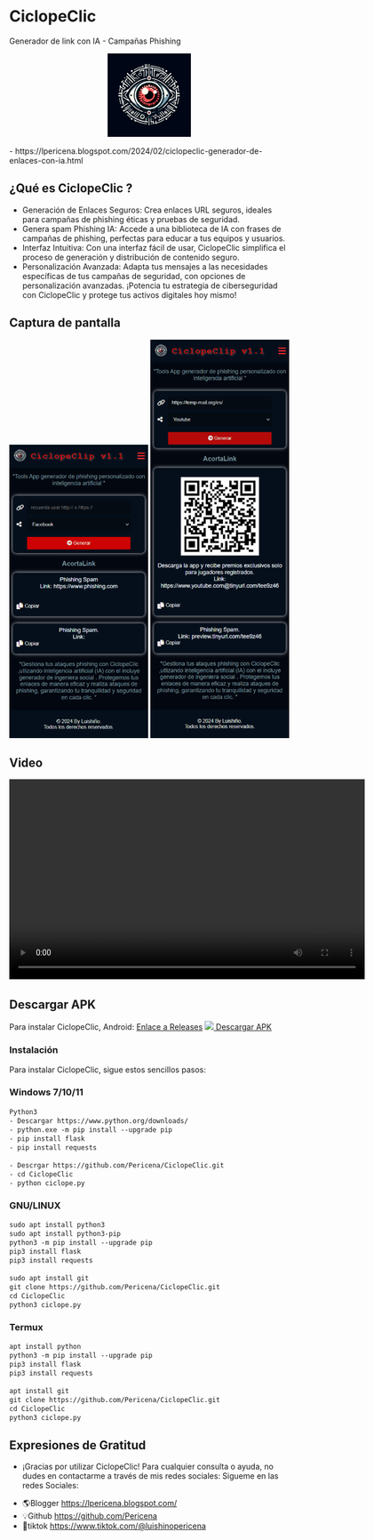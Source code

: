 # CiclopeClic
  
  Generador de link con IA - Campañas Phishing
     
<p align="center">
  <a href="https://lpericena.blogspot.com/2024/02/ciclopeclic-generador-de-enlaces-con-ia.html">
    <img src="https://raw.githubusercontent.com/Pericena/CiclopeClic/main/img/512x512.png" width=150"/>
  </a>
</p>
- https://lpericena.blogspot.com/2024/02/ciclopeclic-generador-de-enlaces-con-ia.html



## ¿Qué es CiclopeClic ?

- Generación de Enlaces Seguros:
  Crea enlaces URL seguros, ideales para campañas de phishing éticas y pruebas de seguridad.
- Genera spam Phishing IA:
  Accede a una biblioteca de IA con frases de campañas de phishing, perfectas para educar a tus equipos y usuarios.
- Interfaz Intuitiva:
Con una interfaz fácil de usar, CiclopeClic simplifica el proceso de generación y distribución de contenido seguro.
- Personalización Avanzada:
  Adapta tus mensajes a las necesidades específicas de tus campañas de seguridad, con opciones de personalización avanzadas.
¡Potencia tu estrategia de ciberseguridad con CiclopeClic y protege tus activos digitales hoy mismo!

## Captura de pantalla

[<img src="https://raw.githubusercontent.com/Pericena/CiclopeClic/main/img/screencapture/screencapture-1.png" width="250"/>](https://lpericena.blogspot.com/2024/02/ciclopeclic-generador-de-enlaces-con-ia.html)
[<img src="https://raw.githubusercontent.com/Pericena/CiclopeClic/main/img/screencapture/screencapture-2.png" width="250"/>](https://lpericena.blogspot.com/2024/02/ciclopeclic-generador-de-enlaces-con-ia.html)

## Video

<video width="640" height="360" controls>
  <source src="URL_DEL_VIDEO.mp4" type="video/mp4">
  Tu navegador no admite la reproducción de video.
</video>


## Descargar APK
Para instalar CiclopeClic, Android:
[Enlace a Releases](https://github.com/Pericena/CiclopeClic/releases)
[<img src="https://cdn-icons-png.flaticon.com/512/888/888839.png" width="24"/> Descargar APK](https://github.com/Pericena/CiclopeClic/releases/download/apk/CiclopeClic_1_1.0.apk)


### Instalación 
Para instalar CiclopeClic, sigue estos sencillos pasos:
  
### Windows 7/10/11
```
Python3 
- Descargar https://www.python.org/downloads/
- python.exe -m pip install --upgrade pip
- pip install flask
- pip install requests

- Descrgar https://github.com/Pericena/CiclopeClic.git
- cd CiclopeClic
- python ciclope.py

```

### GNU/LINUX
```
sudo apt install python3
sudo apt install python3-pip
python3 -m pip install --upgrade pip
pip3 install flask
pip3 install requests

sudo apt install git
git clone https://github.com/Pericena/CiclopeClic.git
cd CiclopeClic
python3 ciclope.py
```

### Termux
```
apt install python
python3 -m pip install --upgrade pip
pip3 install flask
pip3 install requests

apt install git
git clone https://github.com/Pericena/CiclopeClic.git
cd CiclopeClic
python3 ciclope.py
```
## Expresiones de Gratitud 
* ¡Gracias por utilizar CiclopeClic! Para cualquier consulta o ayuda, no dudes en contactarme a través de mis redes sociales:
Sigueme en las redes Sociales:
- 🌎Blogger        https://lpericena.blogspot.com/
- 💡Github         https://github.com/Pericena
- 🐤tiktok         https://www.tiktok.com/@luishinopericena

